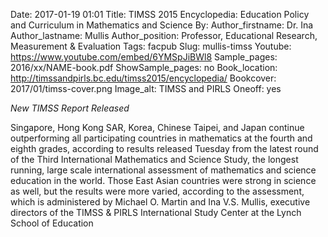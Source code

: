 Date: 2017-01-19 01:01
Title: TIMSS 2015 Encyclopedia: Education Policy and Curriculum in Mathematics and Science
By: 
Author_firstname: Dr. Ina 
Author_lastname: Mullis
Author_position: Professor, Educational Research, Measurement & Evaluation 
Tags: facpub
Slug: mullis-timss
Youtube: https://www.youtube.com/embed/6YMSpJiBWl8
Sample_pages: 2016/xx/NAME-book.pdf
ShowSample_pages: no
Book_location: http://timssandpirls.bc.edu/timss2015/encyclopedia/
Bookcover: 2017/01/timss-cover.png
Image_alt: TIMSS and PIRLS
Oneoff: yes

<em>New TIMSS Report Released</em>

Singapore, Hong Kong SAR, Korea, Chinese Taipei, and Japan continue outperforming all participating countries in mathematics at the fourth and eighth grades, according to results released Tuesday from the latest round of the Third International Mathematics and Science Study, the longest running, large scale international assessment of mathematics and science education in the world. Those East Asian countries were strong in science as well, but the results were more varied, according to the assessment, which is administered by Michael O. Martin and Ina V.S. Mullis, executive directors of the TIMSS & PIRLS International Study Center at the Lynch School of Education
